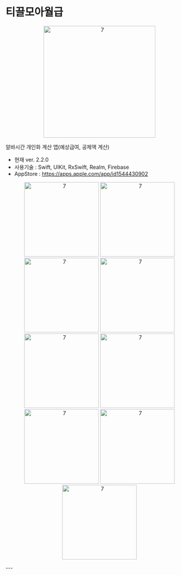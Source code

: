 # 티끌모아월급

<p align="center">
<img width="300" alt="7" src="https://user-images.githubusercontent.com/62653558/105839673-3124b100-6015-11eb-9b60-db719307cecf.png">
</p>

알바시간 개인화 계산 앱(예상급여, 공제액 계산)

- 현재 ver. 2.2.0
- 사용기술 : Swift, UIKit, RxSwift, Realm, Firebase
- AppStore : https://apps.apple.com/app/id1544430902

<p align="center">
<img width="200" alt="7" src="https://user-images.githubusercontent.com/62653558/231730517-7ca7fcb8-73d9-4a61-80a8-25ba8d54954f.png">
<img width="200" alt="7" src="https://user-images.githubusercontent.com/62653558/231730531-9a625acc-0582-42e5-9938-d2a8bf6d1671.png">
<img width="200" alt="7" src="https://user-images.githubusercontent.com/62653558/231730558-6bcfaed3-3791-4187-a994-7cb10f9b3895.png">
<img width="200" alt="7" src="https://user-images.githubusercontent.com/62653558/231730572-f6749768-e1a2-4bc9-9365-48c9ed2c779d.png">
<img width="200" alt="7" src="https://user-images.githubusercontent.com/62653558/231730578-837f2bfa-3414-4797-bb44-e92cff8665c6.png">
<img width="200" alt="7" src="https://user-images.githubusercontent.com/62653558/231730582-e2160767-d97b-4cc3-8cbc-b910a3d4695e.png">
<img width="200" alt="7" src="https://user-images.githubusercontent.com/62653558/231730584-f903193a-9b27-47b2-adc5-01b9c7ceec3a.png">
<img width="200" alt="7" src="https://user-images.githubusercontent.com/62653558/231730587-60b25cfb-3ba6-4d37-a51a-fa20193a7aac.png">
<img width="200" alt="7" src="https://user-images.githubusercontent.com/62653558/231730591-d72a67e8-e655-479c-bb7e-f9fa1da680ca.png">
</p>
---

</div>
